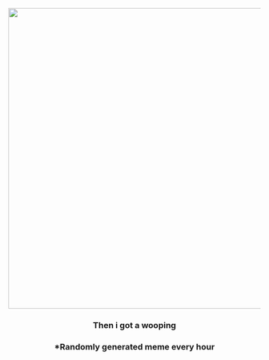 <p align="center">
        <img src="https://i.redd.it/tou52z2tce391.gif" width="600" height="600">
        </p>
        <h3 align="center">Then i got a wooping</h3>
        <h3 align="center">*Randomly generated meme every hour</h3>
    